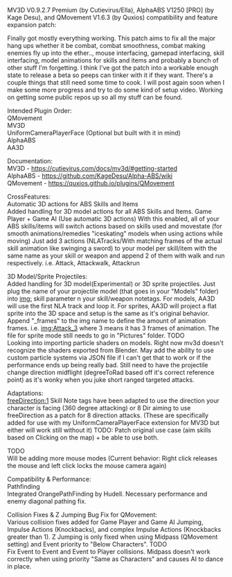 MV3D V0.9.2.7 Premium (by Cutievirus/Ella), AlphaABS V1250 [PRO] (by Kage Desu), and QMovement V1.6.3 (by Quxios) compatibility and feature expansion patch:

Finally got mostly everything working. This patch aims to fix all the major hang ups whether it be combat, combat smoothness, combat making enemies fly up into the ether.., mouse interfacing, gamepad interfacing, skill interfacing, model animations for skills and items and probably a bunch of other stuff I'm forgetting. I think I've got the patch into a workable enough state to release a beta so peeps can tinker with it if they want. There's a couple things that still need some time to cook. I will post again soon when I make some more progress and try to do some kind of setup video. Working on getting some public repos up so all my stuff can be found.

Intended Plugin Order:<br>
QMovement<br>
MV3D<br>
UniformCameraPlayerFace (Optional but built with it in mind)<br>
AlphaABS<br>
AA3D

Documentation:<br>
MV3D - https://cutievirus.com/docs/mv3d/#getting-started<br>
AlphaABS - https://github.com/KageDesu/Alpha-ABS/wiki<br>
QMovement - https://quxios.github.io/plugins/QMovement

CrossFeatures:<br>
Automatic 3D actions for ABS Skills and Items<br>
Added handling for 3D model actions for all ABS Skills and Items. Game Player + Game AI (Use automatic 3D actions) With this enabled, all of your ABS skills/items will switch actions based on skills used and movestate (for smooth animations/remedies "iceskating" models when using actions while moving) Just add 3 actions (NLATracks/With matching frames of the actual skill  animation like swinging a sword) to your model per skill/item with the same name as your skill or weapon and append 2 of them with walk and run respectively. i.e. Attack, Attackwalk, Attackrun

3D Model/Sprite Projectiles:<br>
Added handling for 3D model(Experimental) or 3D sprite projectiles. Just plug the name of your projectile model (that goes in your "Models" folder) into <img:> skill parameter n your skill/weapon notetags. For models, AA3D will  use the first NLA track and loop it. For sprites, AA3D will project a flat  sprite into the 3D space and setup is the same as it's original behavior. Append "_frames" to the img name to define the amount of animation frames. i.e. <img:Attack_3> where 3 means it has 3 frames of animation. The file for sprite mode still needs to go in "Pictures" folder.
TODO<br>
Looking into importing particle shaders on models. Right now mv3d doesn't recognize the shaders exported from Blender. May add the ability to use custom particle systems via JSON file if I can't get that to work or if 
the performance ends up being really bad. Still need to have the projectile change direction midflight (degreeToRad based off it's correct reference point) as it's wonky when you juke short ranged targeted attacks.

Adaptations:<br>
<freeDirection:1> Skill Note tags have been adapted to use the direction your character is facing (360 degree attacking) or 8 Dir aiming to use freeDirection as a patch for 8 direction attacks. (These are specifically 
added for use with my UniformCameraPlayerFace extension for MV3D but either will work still without it) TODO: Patch original use case (aim skills based on Clicking on the map) + be able to use both.

TODO<br>
Will be adding more mouse modes (Current behavior: Right click releases the mouse and left click locks the mouse camera again)

Compatibility & Performance:<br>
Pathfinding<br>
Integrated OrangePathFinding by Hudell. Necessary performance and enemy diagonal pathing fix.

Collision Fixes & Z Jumping Bug Fix for QMovement:<br>
Various collision fixes added for Game Player and Game AI Jumping, Impulse Actions (Knockbacks), and complex Impulse Actions (Knockbacks greater than 1). Z Jumping is only fixed when using Midpass (QMovement setting) and Event priority to "Below Characters".
TODO<br>
Fix Event to Event and Event to Player collisions. Midpass doesn't work correctly when using priority "Same as Characters" and causes AI to dance in place.
